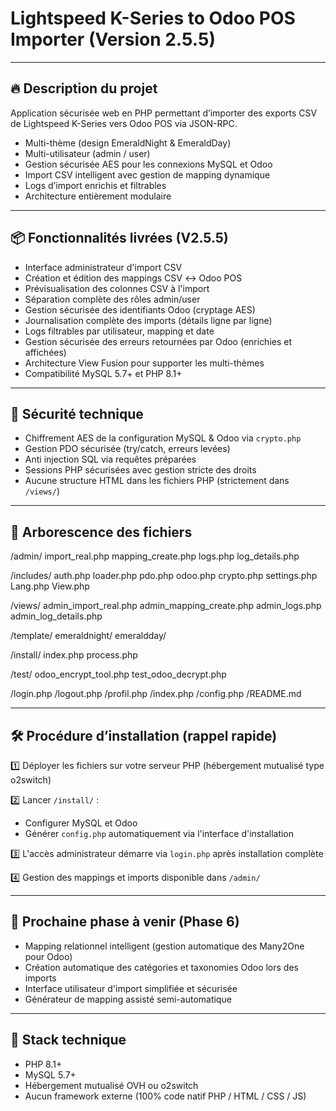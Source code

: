 
# Lightspeed K-Series to Odoo POS Importer (Version 2.5.5)

---

## 🔥 Description du projet

Application sécurisée web en PHP permettant d’importer des exports CSV de Lightspeed K-Series vers Odoo POS via JSON-RPC.

- Multi-thème (design EmeraldNight & EmeraldDay)
- Multi-utilisateur (admin / user)
- Gestion sécurisée AES pour les connexions MySQL et Odoo
- Import CSV intelligent avec gestion de mapping dynamique
- Logs d’import enrichis et filtrables
- Architecture entièrement modulaire

---

## 📦 Fonctionnalités livrées (V2.5.5)

- Interface administrateur d'import CSV
- Création et édition des mappings CSV ↔ Odoo POS
- Prévisualisation des colonnes CSV à l'import
- Séparation complète des rôles admin/user
- Gestion sécurisée des identifiants Odoo (cryptage AES)
- Journalisation complète des imports (détails ligne par ligne)
- Logs filtrables par utilisateur, mapping et date
- Gestion sécurisée des erreurs retournées par Odoo (enrichies et affichées)
- Architecture View Fusion pour supporter les multi-thèmes
- Compatibilité MySQL 5.7+ et PHP 8.1+

---

## 🔐 Sécurité technique

- Chiffrement AES de la configuration MySQL & Odoo via `crypto.php`
- Gestion PDO sécurisée (try/catch, erreurs levées)
- Anti injection SQL via requêtes préparées
- Sessions PHP sécurisées avec gestion stricte des droits
- Aucune structure HTML dans les fichiers PHP (strictement dans `/views/`)

---

## 📂 Arborescence des fichiers

/admin/
    import_real.php
    mapping_create.php
    logs.php
    log_details.php

/includes/
    auth.php
    loader.php
    pdo.php
    odoo.php
    crypto.php
    settings.php
    Lang.php
    View.php

/views/
    admin_import_real.php
    admin_mapping_create.php
    admin_logs.php
    admin_log_details.php

/template/
    emeraldnight/
    emeraldday/

/install/
    index.php
    process.php

/test/
    odoo_encrypt_tool.php
    test_odoo_decrypt.php

/login.php
/logout.php
/profil.php
/index.php
/config.php
/README.md

---

## 🛠 Procédure d’installation (rappel rapide)

1️⃣ Déployer les fichiers sur votre serveur PHP (hébergement mutualisé type o2switch)

2️⃣ Lancer `/install/` :

- Configurer MySQL et Odoo
- Générer `config.php` automatiquement via l'interface d'installation

3️⃣ L'accès administrateur démarre via `login.php` après installation complète

4️⃣ Gestion des mappings et imports disponible dans `/admin/`

---

## 📌 Prochaine phase à venir (Phase 6)

- Mapping relationnel intelligent (gestion automatique des Many2One pour Odoo)
- Création automatique des catégories et taxonomies Odoo lors des imports
- Interface utilisateur d'import simplifiée et sécurisée
- Générateur de mapping assisté semi-automatique

---

## 🔧 Stack technique

- PHP 8.1+
- MySQL 5.7+
- Hébergement mutualisé OVH ou o2switch
- Aucun framework externe (100% code natif PHP / HTML / CSS / JS)
